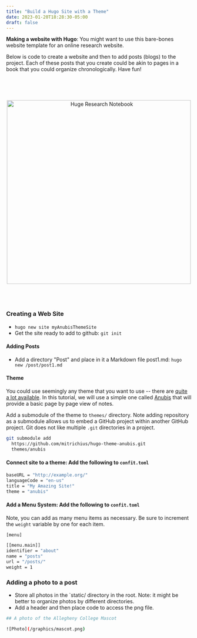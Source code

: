 ```yaml
---
title: "Build a Hugo Site with a Theme"
date: 2023-01-20T18:28:30-05:00
draft: false
---
```



**Making a website with Hugo**: You might want to use this bare-bones website template for an online research website.

Below is code to create a website and then to add posts (blogs) to the project. Each of these posts that you create could be akin to pages in a book that you could organize chronologically. Have fun!
<!-- add a line drop -->
<center>
&#x200B;

&#x200B;
</center>

<center>
<img src="/images/main/posts.png" alt="Huge Research Notebook" style="width:500px;"/>
</center>

<!-- add a line drop -->
<center>
&#x200B;

&#x200B;
</center>


### Creating a Web Site

* `hugo new site myAnubisThemeSite`
* Get the site ready to add to github: `git init`

#### Adding Posts

* Add a directory "Post" and place in it a Markdown file post1.md: `hugo new /post/post1.md`

#### Theme
You could use seemingly any theme that you want to use -- there are [quite a lot available](https://themes.gohugo.io/). In this tutorial, we will use a simple one called [Anubis](https://github.com/mitrichius/hugo-theme-anubis) that will provide a basic page by page view of notes. 

Add a submodule of the theme to `themes/` directory. Note adding repository as a submodule allows us to embed a GitHub project within another GitHub project. Git does not like multiple `.git` directories in a project.

```bash
git submodule add 
  https://github.com/mitrichius/hugo-theme-anubis.git
  themes/anubis
```

#### Connect site to a theme: Add the following to `confit.toml`

``` bash
baseURL = "http://example.org/"
languageCode = "en-us"
title = "My Amazing Site!"
theme = "anubis"
```

#### Add a Menu System: Add the following to `confit.toml`
Note, you can add as many menu items as necessary. Be sure to increment the `weight` variable by one for each item.   
``` bash
[menu]

[[menu.main]]
identifier = "about"
name = "posts"
url = "/posts/"
weight = 1
```

### Adding a photo to a post

* Store all photos in the `static/ directory in the root. Note: it might be better to organize photos by different directories.
* Add a header and then place code to access the png file.

``` bash
## A photo of the Allegheny College Mascot

![Photo](/graphics/mascot.png)
```